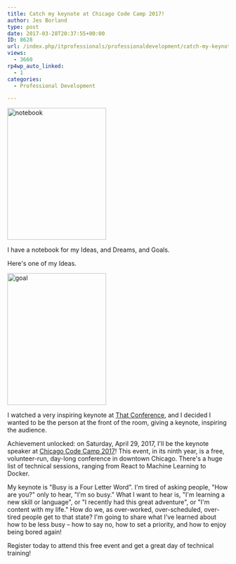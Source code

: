 ```yaml
---
title: Catch my keynote at Chicago Code Camp 2017!
author: Jes Borland
type: post
date: 2017-03-28T20:37:55+00:00
ID: 8628
url: /index.php/itprofessionals/professionaldevelopment/catch-my-keynote-at-chicago-code-camp-2017/
views:
  - 3660
rp4wp_auto_linked:
  - 1
categories:
  - Professional Development

---
```

[<img class="aligncenter size-medium wp-image-8631" src="/wp-content/uploads/2017/03/Notebook-225x300.jpg" alt="notebook" width="225" height="300" srcset="/wp-content/uploads/2017/03/Notebook-225x300.jpg 225w, /wp-content/uploads/2017/03/Notebook-768x1024.jpg 768w, /wp-content/uploads/2017/03/Notebook.jpg 1512w" sizes="(max-width: 225px) 100vw, 225px" />][1]

I have a notebook for my Ideas, and Dreams, and Goals.

Here's one of my Ideas.

[<img class="aligncenter size-medium wp-image-8632" src="/wp-content/uploads/2017/03/Goal-225x300.jpg" alt="goal" width="225" height="300" srcset="/wp-content/uploads/2017/03/Goal-225x300.jpg 225w, /wp-content/uploads/2017/03/Goal-768x1024.jpg 768w, /wp-content/uploads/2017/03/Goal.jpg 1512w" sizes="(max-width: 225px) 100vw, 225px" />][2]

I watched a very inspiring keynote at [That Conference][3], and I decided I wanted to be the person at the front of the room, giving a keynote, inspiring the audience.

Achievement unlocked: on Saturday, April 29, 2017, I'll be the keynote speaker at [Chicago Code Camp 2017][4]! This event, in its ninth year, is a free, volunteer-run, day-long conference in downtown Chicago. There's a huge list of technical sessions, ranging from React to Machine Learning to Docker.

My keynote is "Busy is a Four Letter Word". I'm tired of asking people, "How are you?" only to hear, "I'm so busy." What I want to hear is, "I'm learning a new skill or language", or "I recently had this great adventure", or "I'm content with my life." How do we, as over-worked, over-scheduled, over-tired people get to that state? I'm going to share what I've learned about how to be less busy – how to say no, how to set a priority, and how to enjoy being bored again!

Register today to attend this free event and get a great day of technical training!

 [1]: /wp-content/uploads/2017/03/Notebook.jpg
 [2]: /wp-content/uploads/2017/03/Goal.jpg
 [3]: https://www.thatconference.com/
 [4]: https://www.chicagocodecamp.com/